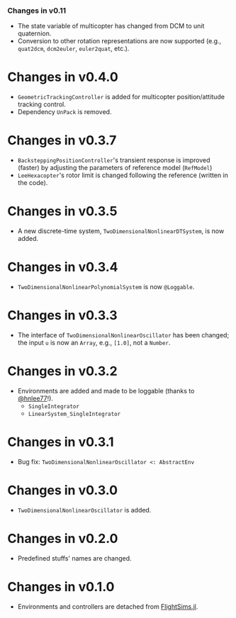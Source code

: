 ### Changes in v0.11
- The state variable of multicopter has changed from DCM to unit quaternion.
- Conversion to other rotation representations are now supported (e.g., `quat2dcm`, `dcm2euler`, `euler2quat`, etc.).

# Changes in v0.4.0
- `GeometricTrackingController` is added for multicopter position/attitude tracking control.
- Dependency `UnPack` is removed.

# Changes in v0.3.7
- `BacksteppingPositionController`'s transient response is improved (faster) by adjusting the parameters of reference model (`RefModel`)
- `LeeHexacopter`'s rotor limit is changed following the reference (written in the code).

# Changes in v0.3.5
- A new discrete-time system, `TwoDimensionalNonlinearDTSystem`, is now added.

# Changes in v0.3.4
- `TwoDimensionalNonlinearPolynomialSystem` is now `@Loggable`.

# Changes in v0.3.3
- The interface of `TwoDimensionalNonlinearOscillator` has been changed; the input `u` is now an `Array`, e.g., `[1.0]`, not a `Number`.

# Changes in v0.3.2
- Environments are added and made to be loggable (thanks to [@hnlee77](https://github.com/hnlee77)!).
    - `SingleIntegrator`
    - `LinearSystem_SingleIntegrator`

# Changes in v0.3.1
- Bug fix: `TwoDimensionalNonlinearOscillator <: AbstractEnv`

# Changes in v0.3.0
- `TwoDimensionalNonlinearOscillator` is added.

# Changes in v0.2.0
- Predefined stuffs' names are changed.

# Changes in v0.1.0
- Environments and controllers are detached from [FlightSims.jl](https://github.com/JinraeKim/FlightSims.jl).
